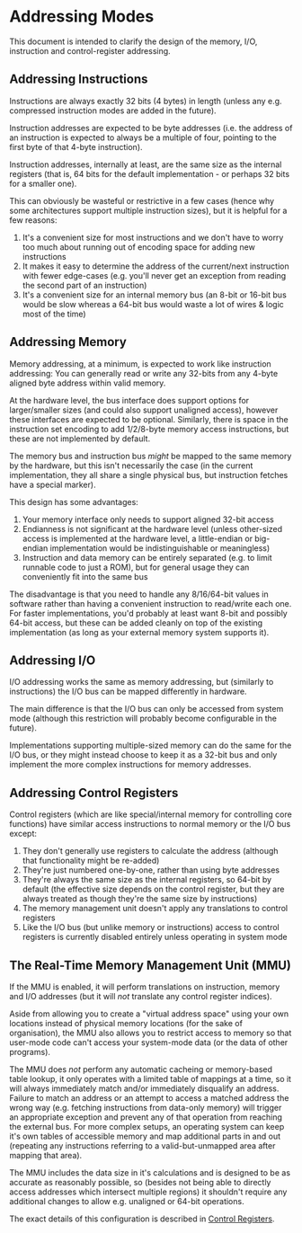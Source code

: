 # Addressing Modes

This document is intended to clarify the design of the memory, I/O, instruction and control-register addressing.

## Addressing Instructions

Instructions are always exactly 32 bits (4 bytes) in length (unless any e.g. compressed instruction modes are added in the future).

Instruction addresses are expected to be byte addresses (i.e. the address of an instruction is expected to always be a multiple of four, pointing to the first byte of that 4-byte instruction).

Instruction addresses, internally at least, are the same size as the internal registers (that is, 64 bits for the default implementation - or perhaps 32 bits for a smaller one).

This can obviously be wasteful or restrictive in a few cases (hence why some architectures support multiple instruction sizes), but it is helpful for a few reasons:

1. It's a convenient size for most instructions and we don't have to worry too much about running out of encoding space for adding new instructions
2. It makes it easy to determine the address of the current/next instruction with fewer edge-cases (e.g. you'll never get an exception from reading the second part of an instruction)
3. It's a convenient size for an internal memory bus (an 8-bit or 16-bit bus would be slow whereas a 64-bit bus would waste a lot of wires & logic most of the time)

## Addressing Memory

Memory addressing, at a minimum, is expected to work like instruction addressing: You can generally read or write any 32-bits from any 4-byte aligned byte address within valid memory.

At the hardware level, the bus interface does support options for larger/smaller sizes (and could also support unaligned access), however these interfaces are expected to be optional. Similarly, there is space in the instruction set encoding to add 1/2/8-byte memory access instructions, but these are not implemented by default.

The memory bus and instruction bus *might* be mapped to the same memory by the hardware, but this isn't necessarily the case (in the current implementation, they all share a single physical bus, but instruction fetches have a special marker).

This design has some advantages:

1. Your memory interface only needs to support aligned 32-bit access
2. Endianness is not significant at the hardware level (unless other-sized access is implemented at the hardware level, a little-endian or big-endian implementation would be indistinguishable or meaningless)
3. Instruction and data memory can be entirely separated (e.g. to limit runnable code to just a ROM), but for general usage they can conveniently fit into the same bus

The disadvantage is that you need to handle any 8/16/64-bit values in software rather than having a convenient instruction to read/write each one. For faster implementations, you'd probably at least want 8-bit and possibly 64-bit access, but these can be added cleanly on top of the existing implementation (as long as your external memory system supports it).

## Addressing I/O

I/O addressing works the same as memory addressing, but (similarly to instructions) the I/O bus can be mapped differently in hardware.

The main difference is that the I/O bus can only be accessed from system mode (although this restriction will probably become configurable in the future).

Implementations supporting multiple-sized memory can do the same for the I/O bus, or they might instead choose to keep it as a 32-bit bus and only implement the more complex instructions for memory addresses.

## Addressing Control Registers

Control registers (which are like special/internal memory for controlling core functions) have similar access instructions to normal memory or the I/O bus except:

1. They don't generally use registers to calculate the address (although that functionality might be re-added)
2. They're just numbered one-by-one, rather than using byte addresses
3. They're always the same size as the internal registers, so 64-bit by default (the effective size depends on the control register, but they are always treated as though they're the same size by instructions)
4. The memory management unit doesn't apply any translations to control registers
5. Like the I/O bus (but unlike memory or instructions) access to control registers is currently disabled entirely unless operating in system mode

## The Real-Time Memory Management Unit (MMU)

If the MMU is enabled, it will perform translations on instruction, memory and I/O addresses (but it will *not* translate any control register indices).

Aside from allowing you to create a "virtual address space" using your own locations instead of physical memory locations (for the sake of organisation), the MMU also allows you to restrict access to memory so that user-mode code can't access your system-mode data (or the data of other programs).

The MMU does _not_ perform any automatic cacheing or memory-based table lookup, it only operates with a limited table of mappings at a time, so it will always immediately match and/or immediately disqualify an address. Failure to match an address or an attempt to access a matched address the wrong way (e.g. fetching instructions from data-only memory) will trigger an appropriate exception and prevent any of that operation from reaching the external bus. For more complex setups, an operating system can keep it's own tables of accessible memory and map additional parts in and out (repeating any instructions referring to a valid-but-unmapped area after mapping that area).

The MMU includes the data size in it's calculations and is designed to be as accurate as reasonably possible, so (besides not being able to directly access addresses which intersect multiple regions) it shouldn't require any additional changes to allow e.g. unaligned or 64-bit operations.

The exact details of this configuration is described in [Control Registers](ControlRegisters.md).

